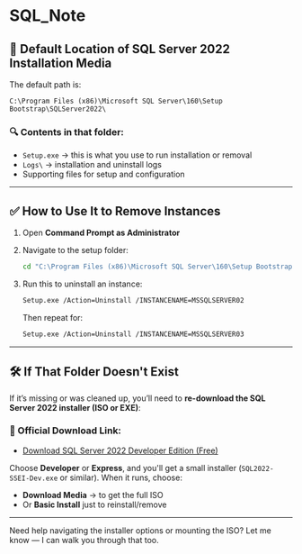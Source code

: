 # SQL_Note

## 📁 **Default Location of SQL Server 2022 Installation Media**

The default path is:

```
C:\Program Files (x86)\Microsoft SQL Server\160\Setup Bootstrap\SQLServer2022\
```

### 🔍 Contents in that folder:
- `Setup.exe` → this is what you use to run installation or removal
- `Logs\` → installation and uninstall logs
- Supporting files for setup and configuration

---

## ✅ How to Use It to Remove Instances

1. Open **Command Prompt as Administrator**
2. Navigate to the setup folder:
   ```bash
   cd "C:\Program Files (x86)\Microsoft SQL Server\160\Setup Bootstrap\SQLServer2022"
   ```

3. Run this to uninstall an instance:
   ```bash
   Setup.exe /Action=Uninstall /INSTANCENAME=MSSQLSERVER02
   ```
   Then repeat for:
   ```bash
   Setup.exe /Action=Uninstall /INSTANCENAME=MSSQLSERVER03
   ```

---

## 🛠 If That Folder Doesn't Exist

If it’s missing or was cleaned up, you’ll need to **re-download the SQL Server 2022 installer (ISO or EXE)**:

### 🔗 Official Download Link:
- [Download SQL Server 2022 Developer Edition (Free)](https://www.microsoft.com/en-us/sql-server/sql-server-downloads)

Choose **Developer** or **Express**, and you'll get a small installer (`SQL2022-SSEI-Dev.exe` or similar). When it runs, choose:

- **Download Media** → to get the full ISO
- Or **Basic Install** just to reinstall/remove

---

Need help navigating the installer options or mounting the ISO? Let me know — I can walk you through that too.
